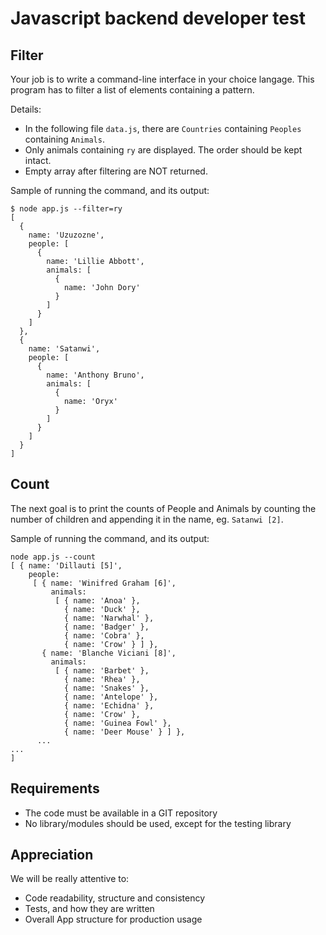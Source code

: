 # Javascript backend developer test

## Filter

Your job is to write a command-line interface in your choice langage. 
This program has to filter a list of elements containing a pattern.

Details:
- In the following file `data.js`, there are `Countries` containing `Peoples` containing `Animals`.
- Only animals containing `ry` are displayed. The order should be kept intact.
- Empty array after filtering are NOT returned.

Sample of running the command, and its output:

```shell script
$ node app.js --filter=ry
[
  {
    name: 'Uzuzozne',
    people: [
      {
        name: 'Lillie Abbott',
        animals: [
          {
            name: 'John Dory'
          }
        ]
      }
    ]
  },
  {
    name: 'Satanwi',
    people: [
      {
        name: 'Anthony Bruno',
        animals: [
          {
            name: 'Oryx'
          }
        ]
      }
    ]
  }
]
```

## Count

The next goal is to print the counts of People and Animals by counting the number of children and appending it in the name, eg. `Satanwi [2]`.

Sample of running the command, and its output:

```shell script
node app.js --count
[ { name: 'Dillauti [5]',
    people:
     [ { name: 'Winifred Graham [6]',
         animals:
          [ { name: 'Anoa' },
            { name: 'Duck' },
            { name: 'Narwhal' },
            { name: 'Badger' },
            { name: 'Cobra' },
            { name: 'Crow' } ] },
       { name: 'Blanche Viciani [8]',
         animals:
          [ { name: 'Barbet' },
            { name: 'Rhea' },
            { name: 'Snakes' },
            { name: 'Antelope' },
            { name: 'Echidna' },
            { name: 'Crow' },
            { name: 'Guinea Fowl' },
            { name: 'Deer Mouse' } ] },
      ...
...
]
```

## Requirements

- The code must be available in a GIT repository
- No library/modules should be used, except for the testing library

## Appreciation

We will be really attentive to:

- Code readability, structure and consistency
- Tests, and how they are written
- Overall App structure for production usage
